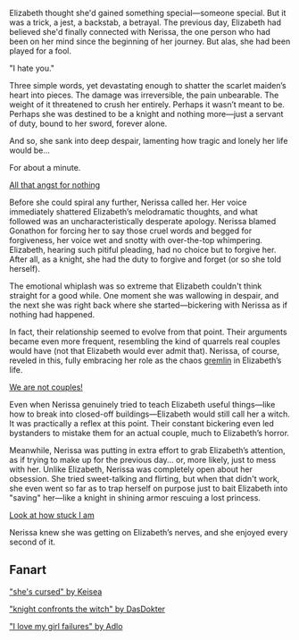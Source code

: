 <!-- title: Bloodraven -->

Elizabeth thought she'd gained something special—someone special. But it was a trick, a jest, a backstab, a betrayal. The previous day, Elizabeth had believed she'd finally connected with Nerissa, the one person who had been on her mind since the beginning of her journey. But alas, she had been played for a fool.

"I hate you."

Three simple words, yet devastating enough to shatter the scarlet maiden’s heart into pieces. The damage was irreversible, the pain unbearable. The weight of it threatened to crush her entirely. Perhaps it wasn’t meant to be. Perhaps she was destined to be a knight and nothing more—just a servant of duty, bound to her sword, forever alone.

And so, she sank into deep despair, lamenting how tragic and lonely her life would be...

For about a minute.

[All that angst for nothing](#embed:https://www.youtube.com/live/1_dhGL0K5-k?si=OCYF7bUx3zTLXPnC&start=1127)

Before she could spiral any further, Nerissa called her. Her voice immediately shattered Elizabeth’s melodramatic thoughts, and what followed was an uncharacteristically desperate apology. Nerissa blamed Gonathon for forcing her to say those cruel words and begged for forgiveness, her voice wet and snotty with over-the-top whimpering. Elizabeth, hearing such pitiful pleading, had no choice but to forgive her. After all, as a knight, she had the duty to forgive and forget (or so she told herself).

The emotional whiplash was so extreme that Elizabeth couldn't think straight for a good while. One moment she was wallowing in despair, and the next she was right back where she started—bickering with Nerissa as if nothing had happened.

In fact, their relationship seemed to evolve from that point. Their arguments became even more frequent, resembling the kind of quarrels real couples would have (not that Elizabeth would ever admit that). Nerissa, of course, reveled in this, fully embracing her role as the chaos [gremlin](https://www.youtube.com/live/1_dhGL0K5-k?feature=shared&t=2151) in Elizabeth’s life.

[We are not couples!](#embed:https://www.youtube.com/live/1_dhGL0K5-k?si=OCYF7bUx3zTLXPnC&start=7439)

Even when Nerissa genuinely tried to teach Elizabeth useful things—like how to break into closed-off buildings—Elizabeth would still call her a witch. It was practically a reflex at this point. Their constant bickering even led bystanders to mistake them for an actual couple, much to Elizabeth’s horror.

Meanwhile, Nerissa was putting in extra effort to grab Elizabeth’s attention, as if trying to make up for the previous day... or, more likely, just to mess with her. Unlike Elizabeth, Nerissa was completely open about her obsession. She tried sweet-talking and flirting, but when that didn't work, she even went so far as to trap herself on purpose just to bait Elizabeth into "saving" her—like a knight in shining armor rescuing a lost princess.

[Look at how stuck I am](#embed:https://www.youtube.com/live/Lv6_Xl1u_Ss?si=0HM9J2gK_-pRZCcx&start=9690)

Nerissa knew she was getting on Elizabeth’s nerves, and she enjoyed every second of it.

## Fanart

["she's cursed" by Keisea](https://x.com/Keiseeaaa/status/1831845649870160186)

["knight confronts the witch" by DasDokter](https://x.com/DasDokter/status/1831973884461298095)

["I love my girl failures" by Adlo](https://x.com/WaywardAdlo/status/1832901859667005729)

